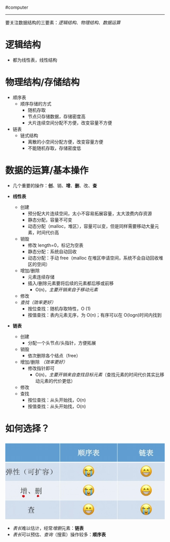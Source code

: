 #computer 

---
要关注数据结构的三要素：*逻辑结构*、*物理结构*、*数据运算*

# 逻辑结构

- 都为线性表，线性结构

# 物理结构/存储结构

- 顺序表
	- 顺序存储的方式
		- 随机存取
		- 节点只存储数据，存储密度高
		- 大片连续空间分配不方便，改变容量不方便
- 链表
	- 链式结构
		- 离散的小空间分配方便，改变容量方便
		- 不能随机存取，存储密度低

# 数据的运算/基本操作

- 几个重要的操作：**创**、销、**增**、**删**、改、**查**

- **线性表**
	- 创建
		- 预分配大片连续空间，太小不容易拓展容量，太大浪费内存资源
		- 静态分配，容量不可变
		- 动态分配（malloc，堆区），容量可以变，但是同样需要移动大量元素，时间代价高
	- 销毁
		- 修改 length=0，标记为空表
		- 静态分配：系统自动回收
		- 动态分配：手动 free（malloc 在堆区申请空间，系统不会自动回收堆区的空间）
	- 增加/删除
		- 元素连续存储
		- 插入/删除元素要将后续的元素都后移或前移
			- O(n)，*主要开销来自于移动元素*
	- 修改
	- *查找（效率更好）*
		- 按位查找：随机存取特性，O (1)
		- 按值查找：表内元素无序，为 O(n)；有序可以在 O(logn)时间内找到
- **链表**
	- 创建
		- 分配一个头节点/头指针，方便拓展
	- 销毁
		- 依次删除各个结点（free）
	- 增加/删除 *（效率更好）*
		- 修改指针即可
			- O(n)，*主要开销来自查找目标元素*（查找元素的时间代价其实比移动元素的代价更低）
	- 修改
	- 查找
		- 按位查找：从头开始找，O(n)
		- 按值查找：从头开始找，O(n)

# 如何选择？

![](../img/Pasted%20image%2020231209153117.png)

- *表长*难以估计，经常*增删*元素：**链表**
- *表长*可以预估、*查询*（搜索）操作较多：**顺序表**



